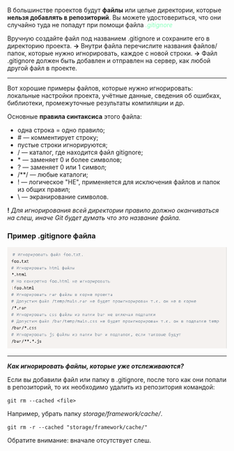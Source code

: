 В большинстве проектов будут __файлы__ или целые директории, которые __нельзя добавлять в репозиторий__. Вы можете удостовериться, что они случайно туда не попадут при помощи файла _<span style="color:#8FB">.gitignore</span>_

Вручную создайте файл под названием .gitignore и сохраните его в директорию проекта. __->__
Внутри файла перечислите названия файлов/папок, которые нужно игнорировать, каждoe с новой строки. __->__
Файл .gitignore должен быть добавлен и отправлен на сервер, как любой другой файл в проекте.

---

Вот хорошие примеры файлов, которые нужно игнорировать: локальные настройки проекта, учётные данные, сведения об ошибках, библиотеки, промежуточные результаты компиляции и др.

Основные __правила синтаксиса__ этого файла:
- одна строка = одно правило;
- \# — комментирует строку;
- пустые строки игнорируются;
- / — каталог, где находится файл gitignore;
- \* — заменяет 0 и более символов;
- ? — заменяет 0 или 1 символ;
- /**/ — любые каталоги;
- ! — логическое "НЕ", применяется для исключения файлов и папок из общих правил;
- \ — экранирование символов.

__!__ _Для игнорирования всей директории правило должно оканчиваться на слеш, иначе Git будет думать что это название файла._

### Пример .gitignore файла

![example](./assets/gitign.PNG)

---

___Как игнорировать файлы, которые уже отслеживаются?___

Если вы добавили файл или папку в .gitignore, после того как они попали в репозиторий, то их необходимо удалить из репозитория командой:

    git rm --cached <file>

Например, убрать папку _storage/framework/cache/_. 

    git rm -r --cached "storage/framework/cache/"

Обратите внимание: вначале отсутствует слеш.